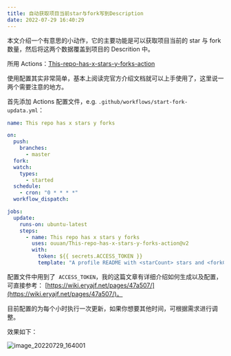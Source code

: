 ```yaml
---
title: 自动获取项目当前star与fork写到Description
date: 2022-07-29 16:40:29
---
```


本文介绍一个有意思的小动作，它的主要功能是可以获取项目当前的 star 与 fork 数量，然后将这两个数据覆盖到项目的 Descrition 中。

所用 Actions：[This-repo-has-x-stars-y-forks-action](https://github.com/ouuan/This-repo-has-x-stars-y-forks-action)

使用配置其实非常简单，基本上阅读完官方介绍文档就可以上手使用了，这里说一两个需要注意的地方。

首先添加 Actions 配置文件，e.g. `.github/workflows/start-fork-updata.yml`：

```yml
name: This repo has x stars y forks

on:
  push:
    branches:
      - master
  fork:
  watch:
    types:
      - started
  schedule:
    - cron: "0 * * * *"
  workflow_dispatch:

jobs:
  update:
    runs-on: ubuntu-latest
    steps:
      - name: This repo has x stars y forks
        uses: ouuan/This-repo-has-x-stars-y-forks-action@v2
        with:
          token: ${{ secrets.ACCESS_TOKEN }}
          template: "A profile README with <starCount> stars and <forkCount> forks 🌟"
```

配置文件中用到了  `ACCESS_TOKEN`，我的这篇文章有详细介绍如何生成以及配置，可直接参考： [https://wiki.eryajf.net/pages/47a507/](https://wiki.eryajf.net/pages/47a507/)。

目前配置的为每个小时执行一次更新，如果你想要其他时间，可根据需求进行调整。

效果如下：

![image_20220729_164001](/img/image_20220729_164001.png)
